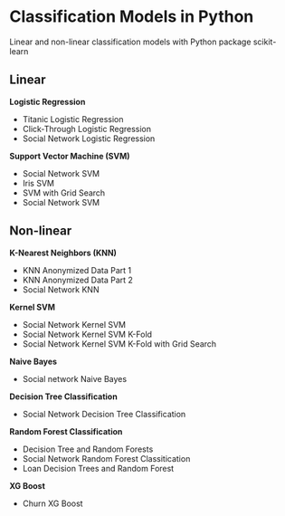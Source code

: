 # Classification Models in Python
Linear and non-linear classification models with Python package scikit-learn

## Linear

**Logistic Regression** 
- Titanic Logistic Regression  
- Click-Through Logistic Regression  
- Social Network Logistic Regression

**Support Vector Machine (SVM)**
- Social Network SVM
- Iris SVM    
- SVM with Grid Search 
- Social Network SVM

## Non-linear

**K-Nearest Neighbors (KNN)**  
- KNN Anonymized Data Part 1
- KNN Anonymized Data Part 2
- Social Network KNN  

**Kernel SVM**
- Social Network Kernel SVM   
- Social Network Kernel SVM K-Fold
- Social Network Kernel SVM K-Fold with Grid Search

**Naive Bayes**  
- Social network Naive Bayes
 
 **Decision Tree Classification**    
 - Social Network Decision Tree Classification  
 
 **Random Forest Classification**  
 - Decision Tree and Random Forests    
 - Social Network Random Forest Classitication
 - Loan Decision Trees and Random Forest
 
 **XG Boost**
 - Churn XG Boost  

 
